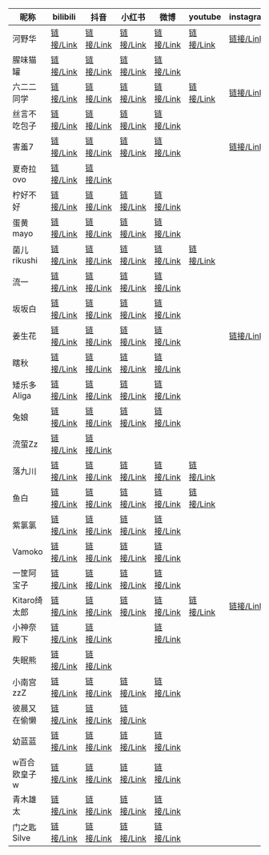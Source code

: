﻿| 昵称         | bilibili                                          | 抖音                                        | 小红书                                                       | 微博                                        | youtube                                            | instagram                                              | tiktok                                          | twitter                                         |
| ------------ | ------------------------------------------------- | ------------------------------------------- | ------------------------------------------------------------ | ------------------------------------------- | -------------------------------------------------- | ------------------------------------------------------ | ----------------------------------------------- | ----------------------------------------------- |
| 河野华       | [链接/Link](https://space.bilibili.com/18343098)  | [链接/Link](https://v.douyin.com/i2rKgFcc/) | [链接/Link](https://www.xiaohongshu.com/user/profile/5a675909e8ac2b1ef16e4d2a) | [链接/Link](https://weibo.com/u/1664562813) | [链接/Link](https://www.youtube.com/@suiseiko1202) | [链接/Link](https://www.instagram.com/c3eru/)          | [链接/Link](https://www.tiktok.com/@suiseiko)   | [链接/Link](https://twitter.com/chitandaneko)   |
| 腥味猫罐     | [链接/Link](https://space.bilibili.com/305956876) | [链接/Link](https://v.douyin.com/i2rEFr1F/) | [链接/Link](https://www.xiaohongshu.com/user/profile/5c686220000000001202b309) | [链接/Link](https://weibo.com/u/1877891953) |                                                    |                                                        |                                                 |                                                 |
| 六二二同学   | [链接/Link](https://space.bilibili.com/171368594) | [链接/Link](https://v.douyin.com/i2rEAugx/) | [链接/Link](https://www.xiaohongshu.com/user/profile/5a77b2a04eacab79888f98d2) | [链接/Link](https://weibo.com/u/1853544207) | [链接/Link](https://www.youtube.com/@sixtwotwo)    | [链接/Link](https://www.instagram.com/sixtwo2/)        | [链接/Link](https://www.tiktok.com/@sixtutu)    | [链接/Link](https://twitter.com/sixtutu622)     |
| 丝言不吃包子 | [链接/Link](https://space.bilibili.com/16322326)  | [链接/Link](https://v.douyin.com/i2roxnUC/) | [链接/Link](https://www.xiaohongshu.com/user/profile/5e9416e00000000001004638) | [链接/Link](https://weibo.com/u/3395501062) |                                                    |                                                        |                                                 |                                                 |
| 害羞7        | [链接/Link](https://space.bilibili.com/23237718)  | [链接/Link](https://v.douyin.com/i2hsmVyj/) | [链接/Link](https://www.xiaohongshu.com/user/profile/59fbc883e8ac2b21fb53712d) | [链接/Link](https://weibo.com/u/3214584813) |                                                    | [链接/Link](https://www.instagram.com/haixiu777/)      | [链接/Link](https://www.tiktok.com/@haixiu7)    | [链接/Link](https://twitter.com/haixiu777)      |
| 夏奇拉ovo    | [链接/Link](https://space.bilibili.com/28793200)  | [链接/Link](https://v.douyin.com/i2rEBVQE/) |                                                              |                                             |                                                    |                                                        |                                                 |                                                 |
| 柠好不好     | [链接/Link](https://space.bilibili.com/1471508)   | [链接/Link](https://v.douyin.com/i2hbS7ou/) | [链接/Link](https://www.xiaohongshu.com/user/profile/5adefcd1e8ac2b1799589e50) | [链接/Link](https://weibo.com/u/2079502023) |                                                    |                                                        |                                                 |                                                 |
| 蛋黄mayo     | [链接/Link](https://space.bilibili.com/13258564)  | [链接/Link](https://v.douyin.com/i2hqWC9N/) | [链接/Link](https://www.xiaohongshu.com/user/profile/56881e8cb8c8b4043960f7d8) | [链接/Link](https://weibo.com/u/1661916393) |                                                    |                                                        |                                                 |                                                 |
| 菌儿rikushi  | [链接/Link](https://space.bilibili.com/1477074)   | [链接/Link](https://v.douyin.com/i2fJskdw/) | [链接/Link](https://www.xiaohongshu.com/user/profile/5acd92984eacab1fd6b98cb9) | [链接/Link](https://weibo.com/u/6399116948) | [链接/Link](https://www.youtube.com/@rikushi4350)  |                                                        |                                                 | [链接/Link](https://twitter.com/zoey_0228)      |
| 流一         | [链接/Link](https://space.bilibili.com/1481675)   | [链接/Link](https://v.douyin.com/i2rorYEk/) | [链接/Link](https://www.xiaohongshu.com/user/profile/5ce02d4900000000160100a8) | [链接/Link](https://weibo.com/u/2279031160) |                                                    |                                                        |                                                 |                                                 |
| 坂坂白       | [链接/Link](https://space.bilibili.com/560647)    | [链接/Link](https://v.douyin.com/i2hgRhYb/) | [链接/Link](https://www.xiaohongshu.com/user/profile/5bd08e50c41413000123a2d3) | [链接/Link](https://weibo.com/u/5491928243) |                                                    |                                                        |                                                 |                                                 |
| 姜生花       | [链接/Link](https://space.bilibili.com/490036638) | [链接/Link](https://v.douyin.com/i2hp7t8W/) | [链接/Link](https://www.xiaohongshu.com/user/profile/5a404eed11be1008fa466790) | [链接/Link](https://weibo.com/u/3908010153) |                                                    | [链接/Link](https://www.instagram.com/jiangsheng_hua/) |                                                 | [链接/Link](https://twitter.com/Jiangsheng_Hua) |
| 瞎秋         | [链接/Link](https://space.bilibili.com/540203)    | [链接/Link](https://v.douyin.com/i2hpXMTm/) | [链接/Link](https://www.xiaohongshu.com/user/profile/55d42463a75c95797f2e959f) | [链接/Link](https://weibo.com/u/2293502335) |                                                    |                                                        |                                                 |                                                 |
| 矮乐多Aliga  | [链接/Link](https://space.bilibili.com/259333)    | [链接/Link](https://v.douyin.com/i2hgfJMh/) | [链接/Link](https://www.xiaohongshu.com/user/profile/5dc18bb20000000001000965) | [链接/Link](https://weibo.com/u/2711388952) |                                                    |                                                        |                                                 |                                                 |
| 兔娘         | [链接/Link](https://space.bilibili.com/498099165) | [链接/Link](https://v.douyin.com/i2h16Dn5/) | [链接/Link](https://www.xiaohongshu.com/user/profile/606e7760000000000100af09) | [链接/Link](https://weibo.com/u/2975922440) |                                                    |                                                        |                                                 |                                                 |
| 流萤Zz       | [链接/Link](https://space.bilibili.com/2108856)   | [链接/Link](https://v.douyin.com/i2hGSha1/) |                                                              |                                             |                                                    |                                                        |                                                 |                                                 |
| 落九川       | [链接/Link](https://space.bilibili.com/470962000) | [链接/Link](https://v.douyin.com/i2h1TQGj/) | [链接/Link](https://www.xiaohongshu.com/user/profile/5f6b6208000000000100bcaa) | [链接/Link](https://weibo.com/u/7278526221) | [链接/Link](https://www.youtube.com/@luojiuchuan)  |                                                        |                                                 |                                                 |
| 鱼白         | [链接/Link](https://space.bilibili.com/16015678)  | [链接/Link](https://v.douyin.com/i2hJMHAp/) | [链接/Link](https://www.xiaohongshu.com/user/profile/657ac6520000000019010d19) | [链接/Link](https://weibo.com/u/7837385700) | [链接/Link](https://www.youtube.com/@YesYubai)     |                                                        |                                                 |                                                 |
| 紫氯氯       | [链接/Link](https://space.bilibili.com/2173008)   | [链接/Link](https://v.douyin.com/i2hsEqkY/) | [链接/Link](https://www.xiaohongshu.com/user/profile/5d5cd99f000000000101820d) | [链接/Link](https://weibo.com/u/3789405820) |                                                    |                                                        |                                                 |                                                 |
| Vamoko       | [链接/Link](https://space.bilibili.com/45024129)  | [链接/Link](https://v.douyin.com/i2Vap2Nh/) | [链接/Link](https://www.xiaohongshu.com/user/profile/5bed7855057d07000195653c) | [链接/Link](https://weibo.com/u/2535836307) |                                                    |                                                        |                                                 |                                                 |
| 一筐阿宝子   | [链接/Link](https://space.bilibili.com/462628)    | [链接/Link](https://v.douyin.com/i2hgscNn/) | [链接/Link](https://www.xiaohongshu.com/user/profile/590b5d806a6a692b1deb51f8) | [链接/Link](https://weibo.com/u/2248220012) |                                                    |                                                        |                                                 |                                                 |
| Kitaro绮太郎 | [链接/Link](https://space.bilibili.com/2075682)   | [链接/Link](https://v.douyin.com/i2hgWmXH/) | [链接/Link](https://www.xiaohongshu.com/user/profile/56681bd144760850dc10c1a6) | [链接/Link](https://weibo.com/u/1923024604) | [链接/Link](https://www.youtube.com/@davidkhwasi)  | [链接/Link](https://www.instagram.com/kitaro_cos/)     | [链接/Link](https://www.tiktok.com/@kitaro_cos) | [链接/Link](https://twitter.com/kitaro_cos)     |
| 小神奈殿下   | [链接/Link](https://space.bilibili.com/525393141) | [链接/Link](https://v.douyin.com/i2hJ4XLN/) |                                                              | [链接/Link](https://weibo.com/u/6768729225) |                                                    |                                                        |                                                 |                                                 |
| 失眠熊       | [链接/Link](https://space.bilibili.com/106246763) | [链接/Link](https://v.douyin.com/i2hG9y1J/) |                                                              |                                             |                                                    |                                                        |                                                 |                                                 |
| 小南宫zzZ    | [链接/Link](https://space.bilibili.com/2837929)   | [链接/Link](https://v.douyin.com/i2hGrta6/) | [链接/Link](https://www.xiaohongshu.com/user/profile/5b8cfacd9893db0001dbabc1) | [链接/Link](https://weibo.com/u/1868515735) |                                                    |                                                        |                                                 |                                                 |
| 彼晨又在偷懒 | [链接/Link](https://space.bilibili.com/339335440) | [链接/Link](https://v.douyin.com/i2hehNPA/) | [链接/Link](https://www.xiaohongshu.com/user/profile/5c28c50000000000060323b6) |                                             |                                                    |                                                        |                                                 |                                                 |
| 幼蓝蓝       | [链接/Link](https://space.bilibili.com/509069409) | [链接/Link](https://v.douyin.com/i2heyHaw/) | [链接/Link](https://www.xiaohongshu.com/user/profile/5c3caf96000000000503f617) | [链接/Link](https://weibo.com/5597803821)   |                                                    |                                                        |                                                 |                                                 |
| w百合欧皇子w | [链接/Link](https://space.bilibili.com/576899)    | [链接/Link](https://v.douyin.com/i2hecgUN/) | [链接/Link](https://www.xiaohongshu.com/user/profile/5f919208000000000101eb4b) | [链接/Link](https://weibo.com/u/3489213692) |                                                    |                                                        |                                                 |                                                 |
| 青木雄太     | [链接/Link](https://space.bilibili.com/352573479) | [链接/Link](https://v.douyin.com/i2Vayfqh/) | [链接/Link](https://www.xiaohongshu.com/user/profile/5754d843a9b2ed40f03bdfc4) | [链接/Link](https://weibo.com/u/3178294952) |                                                    |                                                        |                                                 |                                                 |
| 门之匙Silve  | [链接/Link](https://space.bilibili.com/226398)    | [链接/Link](https://v.douyin.com/i2Vag1n2/) | [链接/Link](https://www.xiaohongshu.com/user/profile/618cd79e000000001000c461) | [链接/Link](https://weibo.com/u/7333290244) |                                                    |                                                        |                                                 |                                                 |

